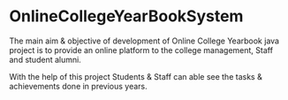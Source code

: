 # OnlineCollegeYearBookSystem
The main aim & objective of development of Online College Yearbook java project is to provide an online platform to the college management, Staff and student alumni.

With the help of this project Students & Staff can able see the tasks & achievements done in previous years.
